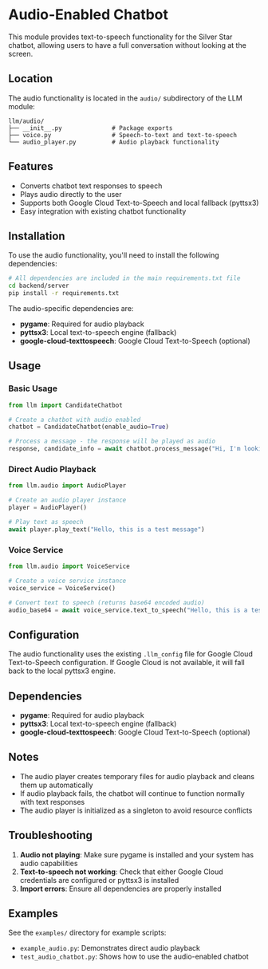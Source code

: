 # Audio-Enabled Chatbot

This module provides text-to-speech functionality for the Silver Star chatbot, allowing users to have a full conversation without looking at the screen.

## Location

The audio functionality is located in the `audio/` subdirectory of the LLM module:

```
llm/audio/
├── __init__.py              # Package exports
├── voice.py                 # Speech-to-text and text-to-speech
└── audio_player.py          # Audio playback functionality
```

## Features

- Converts chatbot text responses to speech
- Plays audio directly to the user
- Supports both Google Cloud Text-to-Speech and local fallback (pyttsx3)
- Easy integration with existing chatbot functionality

## Installation

To use the audio functionality, you'll need to install the following dependencies:

```bash
# All dependencies are included in the main requirements.txt file
cd backend/server
pip install -r requirements.txt
```

The audio-specific dependencies are:
- **pygame**: Required for audio playback
- **pyttsx3**: Local text-to-speech engine (fallback)
- **google-cloud-texttospeech**: Google Cloud Text-to-Speech (optional)

## Usage

### Basic Usage

```python
from llm import CandidateChatbot

# Create a chatbot with audio enabled
chatbot = CandidateChatbot(enable_audio=True)

# Process a message - the response will be played as audio
response, candidate_info = await chatbot.process_message("Hi, I'm looking for a job")
```

### Direct Audio Playback

```python
from llm.audio import AudioPlayer

# Create an audio player instance
player = AudioPlayer()

# Play text as speech
await player.play_text("Hello, this is a test message")
```

### Voice Service

```python
from llm.audio import VoiceService

# Create a voice service instance
voice_service = VoiceService()

# Convert text to speech (returns base64 encoded audio)
audio_base64 = await voice_service.text_to_speech("Hello, this is a test message")
```

## Configuration

The audio functionality uses the existing `.llm_config` file for Google Cloud Text-to-Speech configuration. If Google Cloud is not available, it will fall back to the local pyttsx3 engine.

## Dependencies

- **pygame**: Required for audio playback
- **pyttsx3**: Local text-to-speech engine (fallback)
- **google-cloud-texttospeech**: Google Cloud Text-to-Speech (optional)

## Notes

- The audio player creates temporary files for audio playback and cleans them up automatically
- If audio playback fails, the chatbot will continue to function normally with text responses
- The audio player is initialized as a singleton to avoid resource conflicts

## Troubleshooting

1. **Audio not playing**: Make sure pygame is installed and your system has audio capabilities
2. **Text-to-speech not working**: Check that either Google Cloud credentials are configured or pyttsx3 is installed
3. **Import errors**: Ensure all dependencies are properly installed

## Examples

See the `examples/` directory for example scripts:
- `example_audio.py`: Demonstrates direct audio playback
- `test_audio_chatbot.py`: Shows how to use the audio-enabled chatbot
